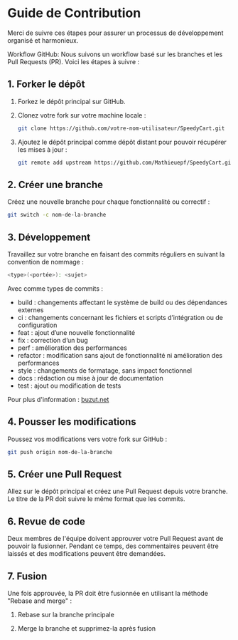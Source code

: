 # Guide de Contribution

Merci de suivre ces étapes pour assurer un processus de développement organisé et harmonieux.


Workflow GitHub: Nous suivons un workflow basé sur les branches et les Pull Requests (PR). Voici les étapes à suivre :

## 1. Forker le dépôt

1. Forkez le dépôt principal sur GitHub.
2. Clonez votre fork sur votre machine locale :

    ```bash
    git clone https://github.com/votre-nom-utilisateur/SpeedyCart.git
    ```

3. Ajoutez le dépôt principal comme dépôt distant pour pouvoir récupérer les mises à jour :

    ```bash
    git remote add upstream https://github.com/Mathieuepf/SpeedyCart.git
    ```

## 2. Créer une branche

Créez une nouvelle branche pour chaque fonctionnalité ou correctif :

```bash
git switch -c nom-de-la-branche
```

## 3. Développement
Travaillez sur votre branche en faisant des commits réguliers en suivant la convention de nommage :

```bash
<type>(<portée>): <sujet>
```

Avec comme types de commits :
* build : changements affectant le système de build ou des dépendances externes
* ci : changements concernant les fichiers et scripts d’intégration ou de configuration
* feat : ajout d’une nouvelle fonctionnalité
* fix : correction d’un bug
* perf : amélioration des performances
* refactor : modification sans ajout de fonctionnalité ni amélioration des performances
* style : changements de formatage, sans impact fonctionnel
* docs : rédaction ou mise à jour de documentation
* test : ajout ou modification de tests

Pour plus d'information : [buzut.net](https://buzut.net/cours/versioning-avec-git/bien-nommer-ses-commits)

## 4. Pousser les modifications
Poussez vos modifications vers votre fork sur GitHub :

```bash
git push origin nom-de-la-branche
```
## 5. Créer une Pull Request

Allez sur le dépôt principal et créez une Pull Request depuis votre branche. Le titre de la PR doit suivre le même format que les commits.

## 6. Revue de code

Deux membres de l'équipe doivent approuver votre Pull Request avant de pouvoir la fusionner. Pendant ce temps, des commentaires peuvent être laissés et des modifications peuvent être demandées.

## 7. Fusion
Une fois approuvée, la PR doit être fusionnée en utilisant la méthode "Rebase and merge" :

1. Rebase sur la branche principale

2. Merge la branche et supprimez-la après fusion
